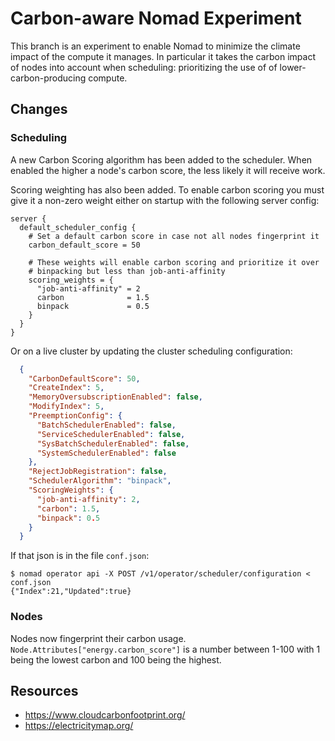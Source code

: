 # Carbon-aware Nomad Experiment

This branch is an experiment to enable Nomad to minimize the climate impact of
the compute it manages. In particular it takes the carbon impact of nodes into
account when scheduling: prioritizing the use of of lower-carbon-producing
compute.

## Changes

### Scheduling

A new Carbon Scoring algorithm has been added to the scheduler. When enabled
the higher a node's carbon score, the less likely it will receive work.

Scoring weighting has also been added. To enable carbon scoring you must give
it a non-zero weight either on startup with the following server config:

```hcl
server {
  default_scheduler_config {
    # Set a default carbon score in case not all nodes fingerprint it
    carbon_default_score = 50

    # These weights will enable carbon scoring and prioritize it over
    # binpacking but less than job-anti-affinity
    scoring_weights = {
      "job-anti-affinity" = 2
      carbon              = 1.5
      binpack             = 0.5
    }
  }
}
```

Or on a live cluster by updating the cluster scheduling configuration:

```json
  {
    "CarbonDefaultScore": 50,
    "CreateIndex": 5,
    "MemoryOversubscriptionEnabled": false,
    "ModifyIndex": 5,
    "PreemptionConfig": {
      "BatchSchedulerEnabled": false,
      "ServiceSchedulerEnabled": false,
      "SysBatchSchedulerEnabled": false,
      "SystemSchedulerEnabled": false
    },
    "RejectJobRegistration": false,
    "SchedulerAlgorithm": "binpack",
    "ScoringWeights": {
      "job-anti-affinity": 2,
      "carbon": 1.5,
      "binpack": 0.5
    }
  }
```

If that json is in the file `conf.json`:

```shell-session
$ nomad operator api -X POST /v1/operator/scheduler/configuration < conf.json
{"Index":21,"Updated":true}
```

### Nodes

Nodes now fingerprint their carbon usage.
`Node.Attributes["energy.carbon_score"]` is a number between 1-100 with 1 being
the lowest carbon and 100 being the highest.

## Resources

* https://www.cloudcarbonfootprint.org/
* https://electricitymap.org/
